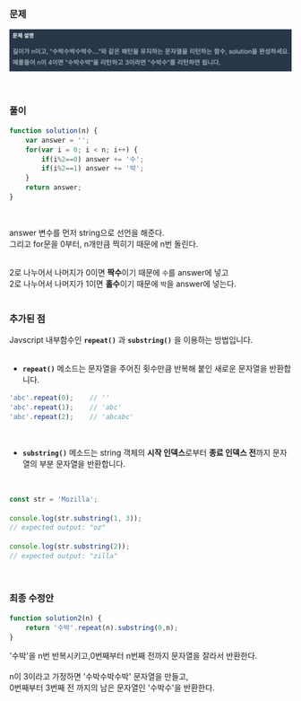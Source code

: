 ### 문제
![Question](../../../img/youhyun/수박.png)

<br>

### 풀이
```javascript
function solution(n) {
    var answer = '';
    for(var i = 0; i < n; i++) {
        if(i%2==0) answer += '수';
        if(i%2==1) answer += '박';
    }
    return answer;
}
```
<br>

answer 변수를 먼저 string으로 선언을 해준다.<br>
그리고 for문을 0부터, n개만큼 찍히기 때문에 n번 돌린다.<br>
<br>

2로 나누어서 나머지가 0이면 **짝수**이기 때문에 `수`를 answer에 넣고<br>
2로 나누어서 나머지가 1이면 **홀수**이기 때문에 `박`을 answer에 넣는다.<br>
<br>

### 추가된 점
Javscript 내부함수인 **`repeat()`** 과 **`substring()`** 을 이용하는 방법입니다.<br><br>

- **`repeat()`** 메소드는 문자열을 주어진 횟수만큼 반복해 붙인 새로운 문자열을 반환합니다.<br>

```javascript
'abc'.repeat(0);    // ''
'abc'.repeat(1);    // 'abc'
'abc'.repeat(2);    // 'abcabc'
```
<br>

- **`substring()`** 메소드는 string 객체의 **시작 인덱스**로부터 **종료 인덱스 전**까지 문자열의 부분 문자열을 반환합니다.
<br>

```javascript
const str = 'Mozilla';

console.log(str.substring(1, 3));
// expected output: "oz"

console.log(str.substring(2));
// expected output: "zilla"
```
<br>

### 최종 수정안
```javascript
function solution2(n) {
    return '수박'.repeat(n).substring(0,n);
}
```
'수박'을 n번 반복시키고,0번째부터 n번째 전까지 문자열을 잘라서 반환한다.<br>
<br>
n이 3이라고 가정하면 '수박수박수박' 문자열을 만들고,<br>
0번째부터 3번째 전 까지의 남은 문자열인 '수박수'을 반환한다.